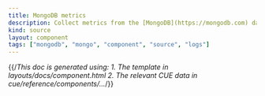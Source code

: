 ```yaml
---
title: MongoDB metrics
description: Collect metrics from the [MongoDB](https://mongodb.com) database
kind: source
layout: component
tags: ["mongodb", "mongo", "component", "source", "logs"]
---
```


{{/*This doc is generated using:
     1. The template in layouts/docs/component.html
2. The relevant CUE data in cue/reference/components/...*/}}
